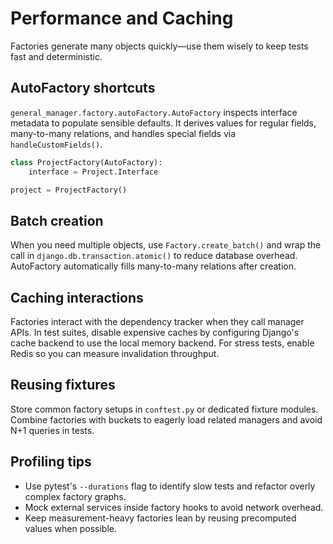 # Performance and Caching

Factories generate many objects quickly—use them wisely to keep tests fast and deterministic.

## AutoFactory shortcuts

`general_manager.factory.autoFactory.AutoFactory` inspects interface metadata to populate sensible defaults. It derives values for regular fields, many-to-many relations, and handles special fields via `handleCustomFields()`.

```python
class ProjectFactory(AutoFactory):
    interface = Project.Interface

project = ProjectFactory()
```

## Batch creation

When you need multiple objects, use `Factory.create_batch()` and wrap the call in `django.db.transaction.atomic()` to reduce database overhead. AutoFactory automatically fills many-to-many relations after creation.

## Caching interactions

Factories interact with the dependency tracker when they call manager APIs. In test suites, disable expensive caches by configuring Django's cache backend to use the local memory backend. For stress tests, enable Redis so you can measure invalidation throughput.

## Reusing fixtures

Store common factory setups in `conftest.py` or dedicated fixture modules. Combine factories with buckets to eagerly load related managers and avoid N+1 queries in tests.

## Profiling tips

- Use pytest's `--durations` flag to identify slow tests and refactor overly complex factory graphs.
- Mock external services inside factory hooks to avoid network overhead.
- Keep measurement-heavy factories lean by reusing precomputed values when possible.
